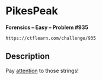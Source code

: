 # PikesPeak

**Forensics – Easy – Problem #935**

`https://ctflearn.com/challenge/935`


## Description

Pay [attention](./extra/image.jpg) to those strings!
